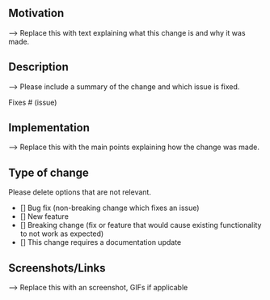 ## Motivation

--> Replace this with text explaining what this change is and why it was made.

## Description
--> Please include a summary of the change and which issue is fixed. 

Fixes # (issue)

## Implementation

--> Replace this with the main points explaining how the change was made.

## Type of change
Please delete options that are not relevant.

- [] Bug fix (non-breaking change which fixes an issue)
- [] New feature
- [] Breaking change (fix or feature that would cause existing functionality to not work as expected)
- [] This change requires a documentation update

## Screenshots/Links

--> Replace this with an screenshot, GIFs if applicable
